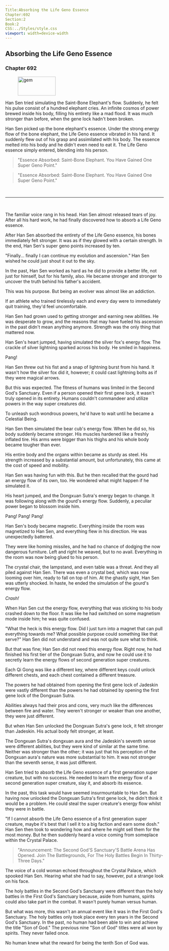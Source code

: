 ```yaml
---
Title:Absorbing the Life Geno Essence 
Chapter:692 
Section:2 
Book:2 
CSS:../Styles/style.css 
viewport: width=device-width
---
```

  
## Absorbing the Life Geno Essence
### Chapter 692
  
<figure>
	<img src="../Images/gem.gif" alt="gem" id="gem" width="120" height="60" />
</figure>
  

  
Han Sen tried simulating the Saint-Bone Elephant's flow. Suddenly, he felt his pulse consist of a hundred elephant cries. An infinite cosmos of power brewed inside his body, filling his entirety like a mad flood. It was much stronger than before, when the gene lock hadn't been broken.

Han Sen picked up the bone elephant's essence. Under the strong energy flow of the bone elephant, the Life Geno essence vibrated in his hand. It suddenly flew out of his grasp and assimilated with his body. The essence melted into his body and he didn't even need to eat it. The Life Geno essence simply entered, blending into his person.

> "Essence Absorbed: Saint-Bone Elephant. You Have Gained One Super Geno Point."

> "Essence Absorbed: Saint-Bone Elephant. You Have Gained One Super Geno Point."

<br>

*****

<br>

The familiar voice rang in his head. Han Sen almost released tears of joy. After all his hard work, he had finally discovered how to absorb a Life Geno essence.

After Han Sen absorbed the entirety of the Life Geno essence, his bones immediately felt stronger. It was as if they glowed with a certain strength. In the end, Han Sen's super geno points increased by ten.

"Finally... finally I can continue my evolution and ascension." Han Sen wished he could just shout it out to the sky.

In the past, Han Sen worked as hard as he did to provide a better life, not just for himself, but for his family, also. He became stronger and stronger to uncover the truth behind his father's accident.

This was his purpose. But being an evolver was almost like an addiction.

If an athlete who trained tirelessly each and every day were to immediately quit training, they'd feel uncomfortable.

Han Sen had grown used to getting stronger and earning new abilities. He was desperate to grow, and the reasons that may have fueled his ascension in the past didn't mean anything anymore. Strength was the only thing that mattered now.

Han Sen's heart jumped, having simulated the silver fox's energy flow. The crackle of silver lightning sparked across his body. He smiled in happiness.

Pang!

Han Sen threw out his fist and a snap of lightning burst from his hand. It wasn't how the silver fox did it, however; it could cast lightning bolts as if they were magical arrows.

But this was expected. The fitness of humans was limited in the Second God's Sanctuary. Even if a person opened their first gene lock, it wasn't truly opened in its entirety. Humans couldn't commandeer and utilize powers in the way super creatures did.

To unleash such wondrous powers, he'd have to wait until he became a Celestial Being.

Han Sen then simulated the bear cub's energy flow. When he did so, his body suddenly became stronger. His muscles hardened like a freshly inflated tire. His arms were bigger than his thighs and his whole body became tougher than ever.

His entire body and the organs within became as sturdy as steel. His strength increased by a substantial amount, but unfortunately, this came at the cost of speed and mobility.

Han Sen was having fun with this. But he then recalled that the gourd had an energy flow of its own, too. He wondered what might happen if he simulated it.

His heart jumped, and the Dongxuan Sutra's energy began to change. It was following along with the gourd's energy flow. Suddenly, a peculiar power began to blossom inside him.

Pang! Pang! Pang!

Han Sen's body became magnetic. Everything inside the room was magnetized to Han Sen, and everything flew in his direction. He was unexpectedly battered.

They were like homing missiles, and he had no chance of dodging the now dangerous furniture. Left and right he weaved, but to no avail. Everything in the room was now being glued to his person.

The crystal chair, the lampstand, and even table was a threat. And they all piled against Han Sen. There was even a crystal bed, which was now looming over him, ready to fall on top of him. At the ghastly sight, Han Sen was utterly shocked. In haste, he ended the simulation of the gourd's energy flow.

*Crash!*

When Han Sen cut the energy flow, everything that was sticking to his body crashed down to the floor. It was like he had switched on some magnetism mode inside him; he was quite confused.

"What the heck is this energy flow. Did I just turn into a magnet that can pull everything towards me? What possible purpose could something like that serve?" Han Sen did not understand and was not quite sure what to think.

But that was fine; Han Sen did not need this energy flow. Right now, he had finished his first tier of the Dongxuan Sutra, and now he could use it to secretly learn the energy flows of second generation super creatures.

Each Qi Gong was like a different key, where different keys could unlock different chests, and each chest contained a different treasure.

The powers he had obtained from opening the first gene lock of Jadeskin were vastly different than the powers he had obtained by opening the first gene lock of the Dongxuan Sutra.

Abilities always had their pros and cons, very much like the differences between fire and water. They weren't stronger or weaker than one another, they were just different.

But when Han Sen unlocked the Dongxuan Sutra's gene lock, it felt stronger than Jadeskin. His actual body felt stronger, at least.

The Dongxuan Sutra's dongxuan aura and the Jadeskin's seventh sense were different abilities, but they were kind of similar at the same time. Neither was stronger than the other; it was just that his perception of the Dongxuan aura's nature was more substantial to him. It was not stronger than the seventh sense, it was just different.

Han Sen tried to absorb the Life Geno essence of a first generation super creature, but with no success. He needed to learn the energy flow of a second generation super creature, slay it, and absorb its essence.

In the past, this task would have seemed insurmountable to Han Sen. But having now unlocked the Dongxuan Sutra's first gene lock, he didn't think it would be a problem. He could steal the super creature's energy flow whilst they were in battle.

"If I cannot absorb the Life Geno essence of a first generation super creature, maybe it's best that I sell it to a big faction and earn some dosh." Han Sen then took to wondering how and where he might sell them for the most money. But he then suddenly heard a voice coming from someplace within the Crystal Palace.

> "Announcement: The Second God'S Sanctuary'S Battle Arena Has Opened. Join The Battlegrounds, For The Holy Battles Begin In Thirty-Three Days."

The voice of a cold woman echoed throughout the Crystal Palace, which spooked Han Sen. Hearing what she had to say, however, put a strange look on his face.

The holy battles in the Second God's Sanctuary were different than the holy battles in the First God's Sanctuary because, aside from humans, spirits could also take part in the combat. It wasn't purely human versus human.

But what was more, this wasn't an annual event like it was in the First God's Sanctuary. The holy battles only took place every ten years in the Second God's Sanctuary. In the past, no human had been able to win and achieve the title "Son of God." The previous nine "Son of God" titles were all won by spirits. They never failed once.

No human knew what the reward for being the tenth Son of God was.